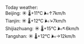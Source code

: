 Today weather:  
Beijing: ☀️ 🌡️+11°C 🌬️↑7km/h  
Tianjin: ☀️ 🌡️+12°C 🌬️↘7km/h  
Shijiazhuang: ☀️ 🌡️+15°C 🌬️↖6km/h  
Tangshan: ☀️ 🌡️+12°C 🌬️→12km/h  
